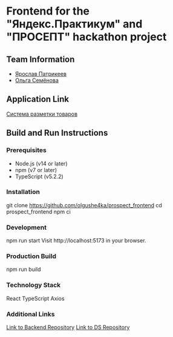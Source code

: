 # Frontend for the "Яндекс.Практикум" and "ПРОСЕПТ" hackathon project

## Team Information

- [Ярослав Патрикеев](https://github.com/yaroslav-patrikeev)
- [Ольга Семёнова](https://github.com/olgushe4ka)

## Application Link

[Система разметки товаров](https://proseptmatching.zapto.org/)

## Build and Run Instructions

### Prerequisites

- Node.js (v14 or later)
- npm (v7 or later)
- TypeScript (v5.2.2)

### Installation

git clone https://github.com/olgushe4ka/prospect_frontend
cd prospect_frontend
npm ci

### Development

npm run start
Visit http://localhost:5173 in your browser.

### Production Build

npm run build

### Technology Stack

React
TypeScript
Axios

### Additional Links

[Link to Backend Repository](https://github.com/Anastasia7Si/project_backend)
[Link to DS Repository](https://github.com/BAR2LEHI/prosept_competition_2023)
